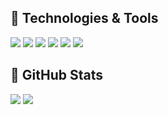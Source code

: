 <!--
**AlexandrSoshenko/AlexandrSoshenko** is a ✨ _special_ ✨ repository because its `README.md` (this file) appears on your GitHub profile.

Here are some ideas to get you started:

- 🔭 I’m currently working on ...
- 🌱 I’m currently learning ...
- 👯 I’m looking to collaborate on ...
- 🤔 I’m looking for help with ...
- 💬 Ask me about ...
- 📫 How to reach me: ...
- 😄 Pronouns: ...
- ⚡ Fun fact: ...
-->

## 🔧 Technologies & Tools
![](https://img.shields.io/badge/Code-Kotlin-informational?style=flat&logo=kotlin&logoColor=white&color=ffa500)
![](https://img.shields.io/badge/Editor-AndroidStudio-informational?style=flat&logo=androidstudio&logoColor=white&color=ffa500)
![](https://img.shields.io/badge/Code-Java-informational?style=flat&logo=java&logoColor=white&color=ffa500)
![](https://img.shields.io/badge/Editor-IntelliJ-informational?style=flat&logo=androidstudio&logoColor=white&color=ffa500)
![](https://img.shields.io/badge/Code-Python-informational?style=flat&logo=python&logoColor=white&color=ffa500)
![](https://img.shields.io/badge/Editor-PyCharm-informational?style=flat&logo=pycharm&logoColor=white&color=ffa500)

## &#127919; GitHub Stats
<p>
  <img src = "https://github-readme-stats.vercel.app/api/top-langs/?username=AlexandrSoshenko&show_icons=true&hide=tcl,fortran,c,powershell,batchfile,rpc">
  <img src = "https://github-readme-stats.vercel.app/api?username=AlexandrSoshenko&show_icons=true&line_height=33&count_private=true">
</p>
